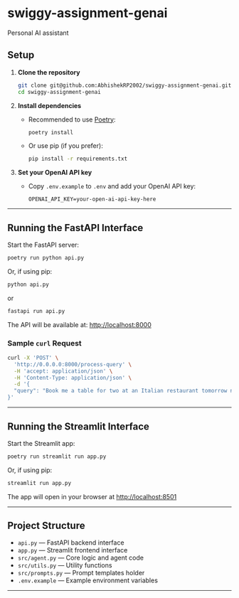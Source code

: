 # swiggy-assignment-genai
Personal AI assistant

## Setup

1. **Clone the repository**
   ```sh
   git clone git@github.com:AbhishekRP2002/swiggy-assignment-genai.git
   cd swiggy-assignment-genai
   ```

2. **Install dependencies**
   - Recommended to use [Poetry](https://python-poetry.org/):
     ```sh
     poetry install
     ```
   - Or use pip (if you prefer):
     ```sh
     pip install -r requirements.txt
     ```

3. **Set your OpenAI API key**
   - Copy `.env.example` to `.env` and add your OpenAI API key:
     ```
     OPENAI_API_KEY=your-open-ai-api-key-here
     ```

---

## Running the FastAPI Interface

Start the FastAPI server:
```sh
poetry run python api.py
```
Or, if using pip:
```sh
python api.py
```
or
```sh
fastapi run api.py
```

The API will be available at: [http://localhost:8000](http://localhost:8000)

### Sample `curl` Request

```sh
curl -X 'POST' \
  'http://0.0.0.0:8000/process-query' \
  -H 'accept: application/json' \
  -H 'Content-Type: application/json' \
  -d '{
  "query": "Book me a table for two at an Italian restaurant tomorrow night"
}'
```

---

## Running the Streamlit Interface

Start the Streamlit app:
```sh
poetry run streamlit run app.py
```
Or, if using pip:
```sh
streamlit run app.py
```

The app will open in your browser at [http://localhost:8501](http://localhost:8501)

---

## Project Structure

- `api.py` — FastAPI backend interface
- `app.py` — Streamlit frontend interface
- `src/agent.py` — Core logic and agent code
- `src/utils.py` — Utility functions
- `src/prompts.py` — Prompt templates holder
- `.env.example` — Example environment variables

---